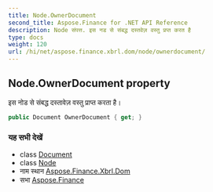 ```yaml
---
title: Node.OwnerDocument
second_title: Aspose.Finance for .NET API Reference
description: Node संपत्त. इस नड से संबद्ध दस्तवेज़ वस्तु प्रप्त करत है
type: docs
weight: 120
url: /hi/net/aspose.finance.xbrl.dom/node/ownerdocument/
---
```

## Node.OwnerDocument property

इस नोड से संबद्ध दस्तावेज़ वस्तु प्राप्त करता है।

```csharp
public Document OwnerDocument { get; }
```

### यह सभी देखें

* class [Document](../../document/)
* class [Node](../)
* नाम स्थान [Aspose.Finance.Xbrl.Dom](../../node/)
* सभा [Aspose.Finance](../../../)


